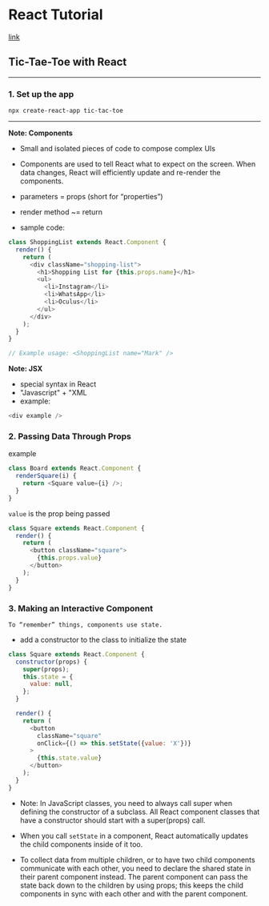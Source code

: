# React Tutorial

[link](https://reactjs.org/tutorial/tutorial.html#what-are-we-building)

## Tic-Tae-Toe with React

---

### 1. Set up the app

```shell
npx create-react-app tic-tac-toe
```

---

**Note: Components**

- Small and isolated pieces of code to compose complex UIs
- Components are used to tell React what to expect on the screen. When data changes, React will efficiently update and re-render the components.
- parameters = props (short for “properties”)
- render method ~= return

- sample code:

```JavaScript
class ShoppingList extends React.Component {
  render() {
    return (
      <div className="shopping-list">
        <h1>Shopping List for {this.props.name}</h1>
        <ul>
          <li>Instagram</li>
          <li>WhatsApp</li>
          <li>Oculus</li>
        </ul>
      </div>
    );
  }
}

// Example usage: <ShoppingList name="Mark" />
```

**Note: JSX**

- special syntax in React
- "Javascript" + "XML
- example:

```JavaScript
<div example />
```

### 2. Passing Data Through Props

example

```JavaScript
class Board extends React.Component {
  renderSquare(i) {
    return <Square value={i} />;
  }
}
```

`value` is the prop being passed

```JavaScript
class Square extends React.Component {
  render() {
    return (
      <button className="square">
        {this.props.value}
      </button>
    );
  }
}
```

### 3. Making an Interactive Component

`To “remember” things, components use state.`

- add a constructor to the class to initialize the state

```Javascript
class Square extends React.Component {
  constructor(props) {
    super(props);
    this.state = {
      value: null,
    };
  }

  render() {
    return (
      <button
        className="square"
        onClick={() => this.setState({value: 'X'})}
      >
        {this.state.value}
      </button>
    );
  }
}
```

- Note: In JavaScript classes, you need to always call super when defining the constructor of a subclass. All React component classes that have a constructor should start with a super(props) call.

- When you call `setState` in a component, React automatically updates the child components inside of it too.

- To collect data from multiple children, or to have two child components communicate with each other, you need to declare the shared state in their parent component instead. The parent component can pass the state back down to the children by using props; this keeps the child components in sync with each other and with the parent component.

